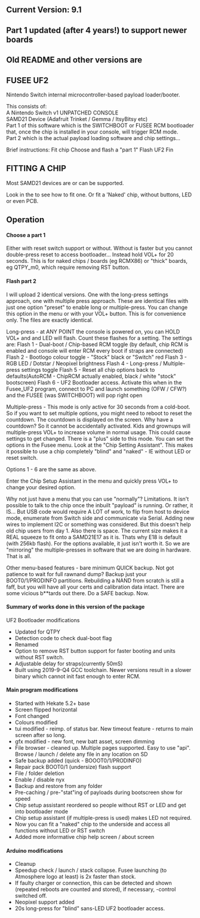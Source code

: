 ## Current Version: 9.1
## Part 1 updated (after 4 years!) to support newer boards
## Old README and other versions are <HERE>

## FUSEE UF2

Nintendo Switch internal microcontroller-based payload loader/booter.  

This consists of:  
A Nintendo Switch v1 UNPATCHED CONSOLE  
SAMD21 Device (Adafruit Trinket / Gemma / ItsyBitsy etc)  
Part 1 of this software which is the SWITCHBOOT or FUSEE RCM bootloader that, once the chip is installed in your console, will trigger RCM mode.  
Part 2 which is the actual payload loading software and chip settings...  

Brief instructions:
Fit chip
Choose and flash a "part 1"
Flash UF2
Fin

## FITTING A CHIP

Most SAMD21 devices are or can be supported.

Look in the <install diagrams> to see how to fit one. Or fit a 'Naked' chip, without buttons, LED or even PCB.

## Operation

#### Choose a part 1
Either with reset switch support or without. Without is faster but you cannot double-press reset to access bootloader... Instead hold VOL+ for 20 seconds.
This is for naked chips / boards (eg RCMX86) or "thick" boards, eg QTPY_m0, which require removing RST button.
 
#### Flash part 2
I will upload 2 identical versions. One with the long-press settings approach, one with multiple press approach. These are identical files with just one 
option "preset" to enable long or multiple-press. You can change this option in the menu or with your VOL+ button. This is for convenience only. The files are exactly
identical.
	
Long-press - at ANY POINT the console is powered on, you can HOLD VOL+ and and LED will flash. Count these flashes for a setting.
The settings are:
Flash 1 - Dual-boot / Chip-based RCM toggle (by default, chip RCM is enabled and console will enter RCM every boot if straps are connected)
Flash 2 - Bootlogo colour toggle - "Stock" black or "Switch" red
Flash 3 - RGB LED / Dotstar / Neopixel brightness
Flash 4 - Long-press / Multiple-press settings toggle
Flash 5 - Reset all chip options back to defaults(AutoRCM - ChipRCM actually enabled, black / white "stock" bootscreen)
Flash 6 - UF2 Bootloader access. Activate this when in the Fusee_UF2 program, connect to PC and launch something (OFW / CFW?) and the FUSEE (was SWITCHBOOT) will pop right open

Multiple-press - This mode is only active for 30 seconds from a cold-boot. So if you want to set multiple options, you might need to reboot to reset the countdown.
	The countdown is displayed on the screen. Why have a countdown? So it cannot be accidentally activated. Kids and grownups will multiple-press VOL+ to increase volume
	in normal usage. This could cause settings to get changed. There is a "plus" side to this mode. You can set the options in the Fusee menu. Look at the
	"Chip Setting Assistant". This makes it possible to use a chip completely "blind" and "naked" - IE without LED or reset switch.
	
Options 1 - 6 are the same as above.
	
Enter the Chip Setup Assistant in the menu and quickly press VOL+ to change your desired option. 
	
Why not just have a menu that you can use "normally"?
Limitations.
It isn't possible to talk to the chip once the inbuilt "payload" is running. Or rather, it IS... But USB code would require A LOT of work, to flip from host to device mode,
enumerate from Switch side and communicate via Serial. Adding new wires to implement I2C or something was considered. But this doesn't help old chip users from day 1.
Also there is space. The current size makes it a REAL squeeze to fit onto a SAMD21E17 as it is. Thats why E18 is default (with 256kb flash).
For the options available, it just isn't worth it.
So we are "mirroring" the multiple-presses in software that we are doing in hardware. That is all.
	
Other menu-based features - bare minimum QUICK backup. Not got patience to wait for full rawnand dump? Backup just your BOOT0/1/PRODINFO partitions. Rebuilding a NAND
from scratch is still a faff, but you will have all your certs and calibration data intact. There are some vicious b**tards out there. Do a SAFE backup. Now.

#### Summary of works done in this version of the package

UF2 Bootloader modifications

- Updated for QTPY
- Detection code to check dual-boot flag
- Renamed
- Option to remove RST button support for faster booting and units without RST switch.
- Adjustable delay for straps(currently 50mS)
- Built using 2019-9-Q4 GCC toolchain. Newer versions result in a slower binary which cannot init fast enough to enter RCM.


#### Main program modifications

- Started with Hekate 5.2+ base
- Screen flipped horizontal
- Font changed
- Colours modified
- tui modified - reimp. of status bar. New timeout feature - returns to main screen after so long.
- gfx modified - new font, new batt asset, screen dimming
- File browser - cleaned up. Multiple pages supported. Easy to use "api". Browse / launch / delete any file in any location on SD
- Safe backup added (quick - BOOOT0/1/PRODINFO)
- Repair pack BOOT0/1 (undersize) flash support
- File / folder deletion
- Enable / disable nyx
- Backup and restore from any folder
- Pre-caching / pre-"stat"ing of payloads during bootscreen show for speed
- Chip setup assistant reordered so people without RST or LED and get into bootloader mode
- Chip setup assistant (if multiple-press is used) makes LED not required.
- Now you can fit a "naked" chip to the underside and access all functions without LED or RST switch
- Added more informative chip help screen / about screen


#### Arduino modifications

- Cleanup
- Speedup check / launch / stack collapse. Fusee launching (to Atmosphere logo at least) is 2x faster than stock.
- If faulty charger or connection, this can be detected and shown (repeated reboots are counted and stored), if necessary, -control switched off.
- Neopixel support added
- 20s long-press for "blind" sans-LED UF2 bootloader access.


